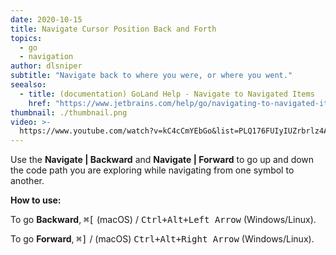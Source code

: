 ```yaml
---
date: 2020-10-15
title: Navigate Cursor Position Back and Forth
topics:
  - go
  - navigation
author: dlsniper
subtitle: "Navigate back to where you were, or where you went."
seealso:
  - title: (documentation) GoLand Help - Navigate to Navigated Items
    href: "https://www.jetbrains.com/help/go/navigating-to-navigated-items.html"
thumbnail: ./thumbnail.png
video: >-
  https://www.youtube.com/watch?v=kC4cCmYEbGo&list=PLQ176FUIyIUZrbrlz4AY1V8VzBJKZyVlW&index=11
---
```


Use the **Navigate | Backward** and **Navigate | Forward** to go up and down
the code path you are exploring while navigating from one symbol to another.

**How to use:**

To go **Backward**, <kbd>⌘\[</kbd> (macOS) / <kbd>Ctrl+Alt+Left Arrow</kbd> (Windows/Linux).

To go **Forward**, <kbd>⌘\]</kbd> / (macOS) <kbd>Ctrl+Alt+Right Arrow</kbd> (Windows/Linux).
